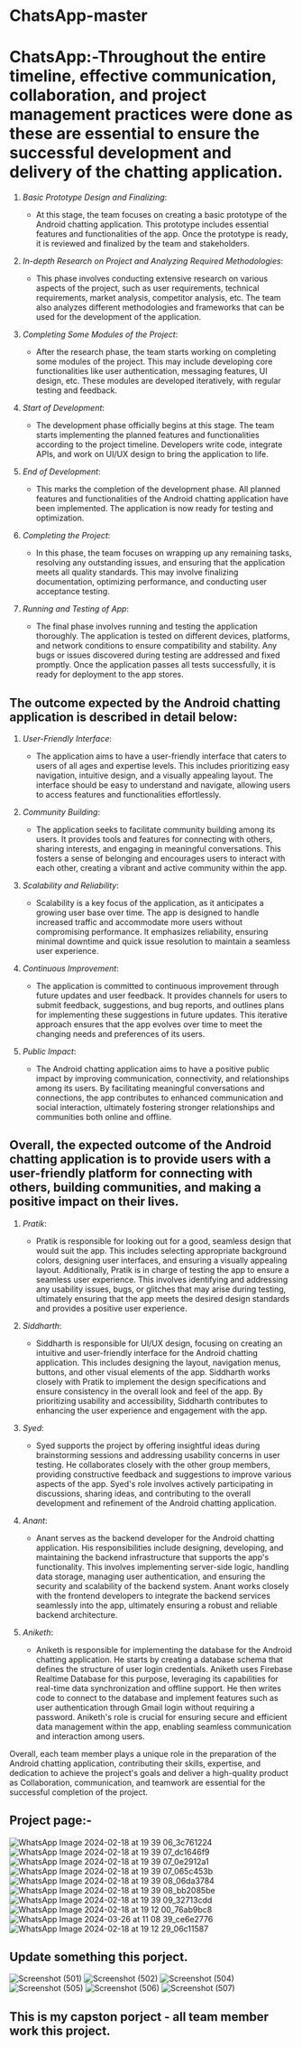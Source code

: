 # ChatsApp-master
# ChatsApp:-Throughout the entire timeline, effective communication, collaboration, and project management practices were done as these are essential to ensure the successful development and delivery of the  chatting application.

1. *Basic Prototype Design and Finalizing*:
   - At this stage, the team focuses on creating a basic prototype of the Android chatting application. This prototype includes essential features and functionalities of the app. Once the prototype is ready, it is reviewed and finalized by the team and stakeholders.

2. *In-depth Research on Project and Analyzing Required Methodologies*:
   - This phase involves conducting extensive research on various aspects of the project, such as user requirements, technical requirements, market analysis, competitor analysis, etc. The team also analyzes different methodologies and frameworks that can be used for the development of the application.

3. *Completing Some Modules of the Project*:
   - After the research phase, the team starts working on completing some modules of the project. This may include developing core functionalities like user authentication, messaging features, UI design, etc. These modules are developed iteratively, with regular testing and feedback.

4. *Start of Development*:
   - The development phase officially begins at this stage. The team starts implementing the planned features and functionalities according to the project timeline. Developers write code, integrate APIs, and work on UI/UX design to bring the application to life.

5. *End of Development*:
   - This marks the completion of the development phase. All planned features and functionalities of the Android chatting application have been implemented. The application is now ready for testing and optimization.

6. *Completing the Project*:
   - In this phase, the team focuses on wrapping up any remaining tasks, resolving any outstanding issues, and ensuring that the application meets all quality standards. This may involve finalizing documentation, optimizing performance, and conducting user acceptance testing.

7. *Running and Testing of App*:
   - The final phase involves running and testing the application thoroughly. The application is tested on different devices, platforms, and network conditions to ensure compatibility and stability. Any bugs or issues discovered during testing are addressed and fixed promptly. Once the application passes all tests successfully, it is ready for deployment to the app stores.


## The outcome expected by the Android chatting application is described in detail below:

1. *User-Friendly Interface*:
   - The application aims to have a user-friendly interface that caters to users of all ages and expertise levels. This includes prioritizing easy navigation, intuitive design, and a visually appealing layout. The interface should be easy to understand and navigate, allowing users to access features and functionalities effortlessly.

2. *Community Building*:
   - The application seeks to facilitate community building among its users. It provides tools and features for connecting with others, sharing interests, and engaging in meaningful conversations. This fosters a sense of belonging and encourages users to interact with each other, creating a vibrant and active community within the app.

3. *Scalability and Reliability*:
   - Scalability is a key focus of the application, as it anticipates a growing user base over time. The app is designed to handle increased traffic and accommodate more users without compromising performance. It emphasizes reliability, ensuring minimal downtime and quick issue resolution to maintain a seamless user experience.

4. *Continuous Improvement*:
   - The application is committed to continuous improvement through future updates and user feedback. It provides channels for users to submit feedback, suggestions, and bug reports, and outlines plans for implementing these suggestions in future updates. This iterative approach ensures that the app evolves over time to meet the changing needs and preferences of its users.

5. *Public Impact*:
   - The Android chatting application aims to have a positive public impact by improving communication, connectivity, and relationships among its users. By facilitating meaningful conversations and connections, the app contributes to enhanced communication and social interaction, ultimately fostering stronger relationships and communities both online and offline.

## Overall, the expected outcome of the Android chatting application is to provide users with a user-friendly platform for connecting with others, building communities, and making a positive impact on their lives.


1. *Pratik*:
   - Pratik is responsible for looking out for a good, seamless design that would suit the app. This includes selecting appropriate background colors, designing user interfaces, and ensuring a visually appealing layout. Additionally, Pratik is in charge of testing the app to ensure a seamless user experience. This involves identifying and addressing any usability issues, bugs, or glitches that may arise during testing, ultimately ensuring that the app meets the desired design standards and provides a positive user experience.

2. *Siddharth*:
   - Siddharth is responsible for UI/UX design, focusing on creating an intuitive and user-friendly interface for the Android chatting application. This includes designing the layout, navigation menus, buttons, and other visual elements of the app. Siddharth works closely with Pratik to implement the design specifications and ensure consistency in the overall look and feel of the app. By prioritizing usability and accessibility, Siddharth contributes to enhancing the user experience and engagement with the app.

3. *Syed*:
   - Syed supports the project by offering insightful ideas during brainstorming sessions and addressing usability concerns in user testing. He collaborates closely with the other group members, providing constructive feedback and suggestions to improve various aspects of the app. Syed's role involves actively participating in discussions, sharing ideas, and contributing to the overall development and refinement of the Android chatting application.

4. *Anant*:
   - Anant serves as the backend developer for the Android chatting application. His responsibilities include designing, developing, and maintaining the backend infrastructure that supports the app's functionality. This involves implementing server-side logic, handling data storage, managing user authentication, and ensuring the security and scalability of the backend system. Anant works closely with the frontend developers to integrate the backend services seamlessly into the app, ultimately ensuring a robust and reliable backend architecture.

5. *Aniketh*:
   - Aniketh is responsible for implementing the database for the Android chatting application. He starts by creating a database schema that defines the structure of user login credentials. Aniketh uses Firebase Realtime Database for this purpose, leveraging its capabilities for real-time data synchronization and offline support. He then writes code to connect to the database and implement features such as user authentication through Gmail login without requiring a password. Aniketh's role is crucial for ensuring secure and efficient data management within the app, enabling seamless communication and interaction among users.

Overall, each team member plays a unique role in the preparation of the Android chatting application, contributing their skills, expertise, and dedication to achieve the project's goals and deliver a high-quality product as Collaboration, communication, and teamwork are essential for the successful completion of the project.

## Project page:-

![WhatsApp Image 2024-02-18 at 19 39 06_3c761224](https://github.com/20BCE11035/ChatsApp-master/assets/153983455/c3a72aaa-b996-48d0-b528-621959d4613f)
![WhatsApp Image 2024-02-18 at 19 39 07_dc1646f9](https://github.com/20BCE11035/ChatsApp-master/assets/153983455/eafea9b0-8b5f-42c4-928c-1c7a39301b5d)
![WhatsApp Image 2024-02-18 at 19 39 07_0e2912a1](https://github.com/20BCE11035/ChatsApp-master/assets/153983455/dd1b72ee-33be-483c-8900-35f91945f50d)
![WhatsApp Image 2024-02-18 at 19 39 07_065c453b](https://github.com/20BCE11035/ChatsApp-master/assets/153983455/adf6526c-f7b8-4262-b84b-6ef2435a2f51)
![WhatsApp Image 2024-02-18 at 19 39 08_06da3784](https://github.com/20BCE11035/ChatsApp-master/assets/153983455/e9a06046-9c3b-42c4-b11b-4c87d370dd48)
![WhatsApp Image 2024-02-18 at 19 39 08_bb2085be](https://github.com/20BCE11035/ChatsApp-master/assets/153983455/fe6c95ac-f6dc-4bca-9e7e-d79737bcba81)
![WhatsApp Image 2024-02-18 at 19 39 09_32713cdd](https://github.com/20BCE11035/ChatsApp-master/assets/153983455/25cd3cb8-1d10-46bb-946c-00fe7f008eb7)
![WhatsApp Image 2024-02-18 at 19 12 00_76ab9bc8](https://github.com/20BCE11035/ChatsApp-master/assets/153983455/345f017a-94f2-4623-b043-2f9dc2959747)
![WhatsApp Image 2024-03-26 at 11 08 39_ce6e2776](https://github.com/20BCE11035/ChatsApp-master/assets/153983455/9bfefcb6-1820-43c5-aad2-9dffb2c78763)
![WhatsApp Image 2024-02-18 at 19 12 29_06c11587](https://github.com/20BCE11035/ChatsApp-master/assets/153983455/f1a4b3d8-3509-4305-b8a3-0d942596923c)

## Update something this porject.
![Screenshot (501)](https://github.com/20BCE11035/ChatsApp-master/assets/153983455/329c8e7e-9ca2-4e52-8024-a50399264673)
![Screenshot (502)](https://github.com/20BCE11035/ChatsApp-master/assets/153983455/d6703b6f-85c6-47fc-8a00-454c9c73ad15)
![Screenshot (504)](https://github.com/20BCE11035/ChatsApp-master/assets/153983455/b3cb1f53-b2f2-440c-bfa5-bd98a175d8ab)
![Screenshot (505)](https://github.com/20BCE11035/ChatsApp-master/assets/153983455/cfd92647-fb03-4b2d-8e3e-73936e7883c4)
![Screenshot (506)](https://github.com/20BCE11035/ChatsApp-master/assets/153983455/4d5aa09f-3b4a-493f-9876-4d6d8af91362)
![Screenshot (507)](https://github.com/20BCE11035/ChatsApp-master/assets/153983455/4b114fc9-3a1a-4aec-becf-0e391eb6e899)

## This is my capston porject - all team member work this project.
